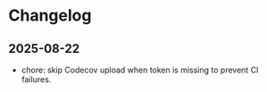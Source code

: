 # Changelog

## 2025-08-22
- chore: skip Codecov upload when token is missing to prevent CI failures.
